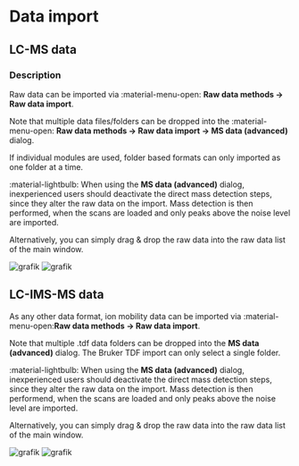 # **Data import**

## **LC-MS data**

### **Description**

Raw data can be imported via :material-menu-open: **Raw data methods → Raw data import**. 

Note that multiple data files/folders can be dropped into the :material-menu-open: **Raw data methods → Raw data import → MS data (advanced)** dialog. 

If individual modules are used, folder based formats can only imported as one folder at a time. 

:material-lightbulb: When using the **MS data (advanced)** dialog, inexperienced users should deactivate the direct mass detection steps, since they alter the raw data on the import. Mass detection is then performed, when the scans are loaded and only peaks above the noise level are imported.

Alternatively, you can simply drag & drop the raw data into the raw data list of the main window.

![grafik](https://user-images.githubusercontent.com/37407705/136391336-5722d04c-91c0-4c77-88db-00325e8ff41b.png) ![grafik](https://user-images.githubusercontent.com/37407705/136391465-c61eece6-0720-459f-8b2b-511021d7a058.png)

[//]: # (TODO Add images not in German)

## **LC-IMS-MS data**

As any other data format, ion mobility data can be imported via :material-menu-open:**Raw data methods →
Raw data import**. 

Note that multiple .tdf data folders can be dropped into the
**MS data (advanced)** dialog. The Bruker TDF import can only select a single folder. 

:material-lightbulb: When using the **MS data (advanced)** dialog, inexperienced users should deactivate the direct mass detection steps, since they alter the raw data on the import. Mass detection is then performend, when the
scans are loaded and only peaks above the noise level are imported.

Alternatively, you can simply drag & drop the raw data into the raw data list of the main window.

![grafik](https://user-images.githubusercontent.com/37407705/136391336-5722d04c-91c0-4c77-88db-00325e8ff41b.png)
![grafik](https://user-images.githubusercontent.com/37407705/136391465-c61eece6-0720-459f-8b2b-511021d7a058.png)
